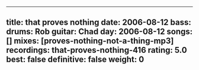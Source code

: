 
---
title: that proves nothing
date: 2006-08-12
bass:	
drums:	Rob
guitar:	Chad
day: 2006-08-12
songs: []
mixes: [proves-nothing-not-a-thing-mp3]
recordings: that-proves-nothing-416
rating: 5.0
best: false
definitive: false
weight: 0
---
